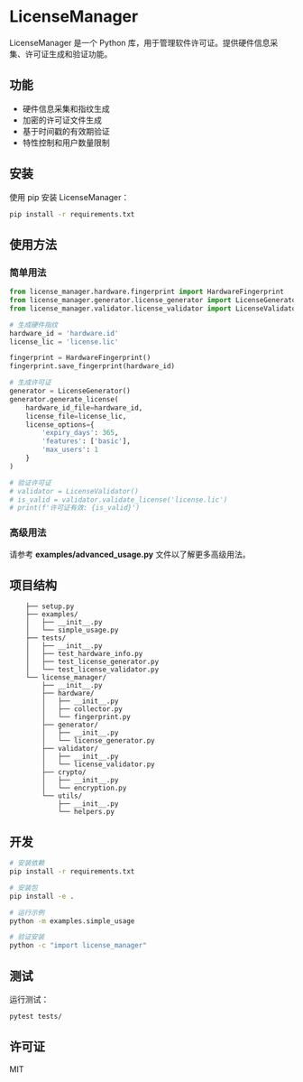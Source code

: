 # LicenseManager

LicenseManager 是一个 Python 库，用于管理软件许可证。提供硬件信息采集、许可证生成和验证功能。

## 功能

- 硬件信息采集和指纹生成
- 加密的许可证文件生成
- 基于时间戳的有效期验证
- 特性控制和用户数量限制

## 安装

使用 pip 安装 LicenseManager：

```bash
pip install -r requirements.txt
```

## 使用方法

### 简单用法

```python
from license_manager.hardware.fingerprint import HardwareFingerprint
from license_manager.generator.license_generator import LicenseGenerator
from license_manager.validator.license_validator import LicenseValidator

# 生成硬件指纹
hardware_id = 'hardware.id'
license_lic = 'license.lic'

fingerprint = HardwareFingerprint()
fingerprint.save_fingerprint(hardware_id)

# 生成许可证
generator = LicenseGenerator()
generator.generate_license(
    hardware_id_file=hardware_id,
    license_file=license_lic,
    license_options={
        'expiry_days': 365,
        'features': ['basic'],
        'max_users': 1
    }
)

# 验证许可证
# validator = LicenseValidator()
# is_valid = validator.validate_license('license.lic')
# print(f'许可证有效: {is_valid}')
```

### 高级用法

请参考 **examples/advanced_usage.py** 文件以了解更多高级用法。

## 项目结构

```plaintext
    ├── setup.py
    ├── examples/
    │   ├── __init__.py
    │   └── simple_usage.py
    ├── tests/
    │   ├── __init__.py
    │   ├── test_hardware_info.py
    │   ├── test_license_generator.py
    │   └── test_license_validator.py
    └── license_manager/
        ├── __init__.py
        ├── hardware/
        │   ├── __init__.py
        │   ├── collector.py
        │   └── fingerprint.py
        ├── generator/
        │   ├── __init__.py
        │   └── license_generator.py
        ├── validator/
        │   ├── __init__.py
        │   └── license_validator.py
        ├── crypto/
        │   ├── __init__.py
        │   └── encryption.py
        └── utils/
            ├── __init__.py
            └── helpers.py
```
## 开发

```bash
# 安装依赖
pip install -r requirements.txt

# 安装包
pip install -e .

# 运行示例
python -m examples.simple_usage

# 验证安装
python -c "import license_manager"
```

## 测试

运行测试：

```bash
pytest tests/
```

## 许可证

MIT
